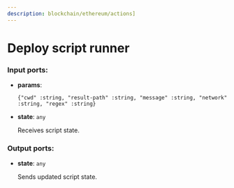 ```yaml
---
description: blockchain/ethereum/actions]
---
```


# Deploy script runner

### Input ports:

* __params__: 
    ```
    {"cwd" :string, "result-path" :string, "message" :string, "network" :string, "regex" :string}
    ```


* __state__: `any`

    Receives script state.

### Output ports:

* __state__: `any`

    Sends updated script state.

